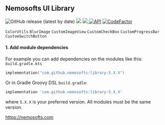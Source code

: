 ## Nemosofts UI Library
![GitHub release (latest by date)](https://img.shields.io/github/v/release/nemosofts/library)
[![](https://jitpack.io/v/nemosofts/library.svg)](https://jitpack.io/#nemosofts/library)
<a href="https://github.com/nemosofts/library">
    <img src="https://komarev.com/ghpvc/?username=nemosofts&style=flat&color=red">
</a>
[![API](https://img.shields.io/badge/API-23%2B-brightgreen.svg?style=flat)](https://android-arsenal.com/api?level=23)
[![CodeFactor](https://www.codefactor.io/repository/github/nemosofts/library/badge)](https://www.codefactor.io/repository/github/nemosofts/library)

`ColorUtils`
`BlurImage`
`CustomImageView`
`CustomCheckBox`
`CustomProgressBar`
`CustomSwitchButton`

#### 1. Add module dependencies
For example you can add dependencies on the modules like this:
`build.gradle.kts`


```kotlin
implementation("com.github.nemosofts:library:5.X.X")
```

Or in Gradle Groovy DSL `build.gradle`:

```groovy
implementation 'com.github.nemosofts:library:5.X.X'
```
where `5.X.X` is your preferred version. All modules must be the same version.

https://nemosofts.com



